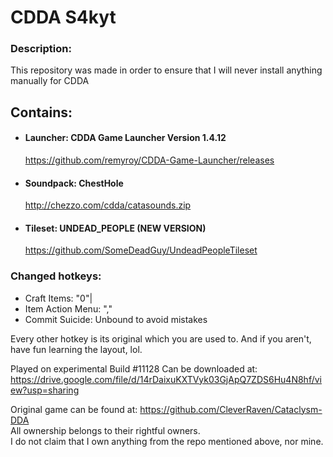 # CDDA S4kyt

### Description:
This repository was made in order to ensure that I will never install anything manually for CDDA </br>

## Contains:

* #### Launcher: CDDA Game Launcher Version 1.4.12
  https://github.com/remyroy/CDDA-Game-Launcher/releases </br>

* #### Soundpack: ChestHole
  http://chezzo.com/cdda/catasounds.zip </br>

* #### Tileset: UNDEAD_PEOPLE (NEW VERSION)
  https://github.com/SomeDeadGuy/UndeadPeopleTileset </br>

### Changed hotkeys:
 * Craft Items: "0"|
 * Item Action Menu: ","
 * Commit Suicide: Unbound to avoid mistakes

Every other hotkey is its original which you are used to.
And if you aren't, have fun learning the layout, lol.

Played on experimental Build #11128
Can be downloaded at: <br>
https://drive.google.com/file/d/14rDaixuKXTVyk03GjApQ7ZDS6Hu4N8hf/view?usp=sharing

Original game can be found at: https://github.com/CleverRaven/Cataclysm-DDA </br>
All ownership belongs to their rightful owners. </br>
I do not claim that I own anything from the repo mentioned above, nor mine.

